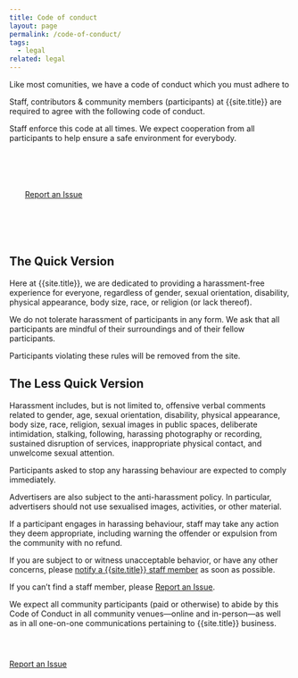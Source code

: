 ```yaml
---
title: Code of conduct
layout: page
permalink: /code-of-conduct/
tags:
  - legal
related: legal
---
```


Like most comunities, we have a code of conduct which you must adhere to

<p>Staff, contributors & community members (participants) at {{site.title}} are required to agree with the following code of conduct.</p>
<p>Staff enforce this code at all times. We expect cooperation from all participants to help ensure a safe environment for everybody.</p>
<p><a href="/contact/" class="btn btn-primary" style="display:inline-block;margin:4em auto;padding:1em 2em;">Report an Issue</a></p>
  
<h2>The Quick Version</h2>
<p>Here at {{site.title}}, we are dedicated to providing a harassment-free experience for everyone, regardless of gender, sexual orientation, disability, physical appearance, body size, race, or religion (or lack thereof).</p>
<p>We do not tolerate harassment of participants in any form. We ask that all participants are mindful of their surroundings and of their fellow participants.</p>
<p>Participants violating these rules will be removed from the site.</p>

<h2>The Less Quick Version</h2>
<p>Harassment includes, but is not limited to, offensive verbal comments related to gender, age, sexual orientation, disability, physical appearance, body size, race, religion, sexual images in public spaces, deliberate intimidation, stalking, following, harassing photography or recording, sustained disruption of services, inappropriate physical contact, and unwelcome sexual attention.</p>
<p>Participants asked to stop any harassing behaviour are expected to comply immediately.</p>
<p>Advertisers are also subject to the anti-harassment policy. In particular, advertisers should not use sexualised images, activities, or other material.</p>
<p>If a participant engages in harassing behaviour, staff may take any action they deem appropriate, including warning the offender or expulsion from the community with no refund.</p>
<p>If you are subject to or witness unacceptable behavior, or have any other concerns, please <a href="/contact/">notify a {{site.title}} staff member</a> as soon as possible.</p>
<p>If you can’t find a staff member, please <a href="/contact/">Report an Issue</a>.</p>
<p>
  We expect all community participants (paid or otherwise) to abide by this Code 
  of Conduct in all community venues—online and in-person—as well as in all 
  one-on-one communications pertaining to {{site.title}} business.
</p>

<p class="aligncenter" style="margin:4em auto;"><a href="/contact/" class="button a--bespoke">Report an Issue</a></p>
